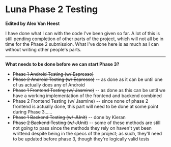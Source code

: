 # Luna Phase 2 Testing

**Edited by Alex Van Heest**

I have done what I can with the code I've been given so far. A lot of this is still pending completion of other parts of the project, which will not all be in time for the Phase 2 submission. What I've done here is as much as I can without writing other people's parts.

****

**What needs to be done before we can start Phase 3?**

* ~~Phase 1 Android Testing (w/ Espresso)~~
* ~~Phase 2 Android Testing (w/ Espresso)~~ -- as done as it can be until one of us actually does any of Android
* ~~Phase 1 Frontend Testing (w/ Jasmine)~~ -- as done as this can be until we have a working implementation of the frontend and backend combined
* Phase 2 Frontend Testing (w/ Jasmine) -- since none of phase 2 frontend is actually done, this part will need to be done at some point during Phase 3......
* ~~Phase 1 Backend Testing (w/ JUnit)~~ -- done by Kieran
* ~~Phase 2 Backend Testing (w/ JUnit)~~ -- some of these methods are still not going to pass since the methods they rely on haven't yet been writtend despite being in the specs of the project; as such, they'll need to be updated before phase 3, though they're logically valid tests